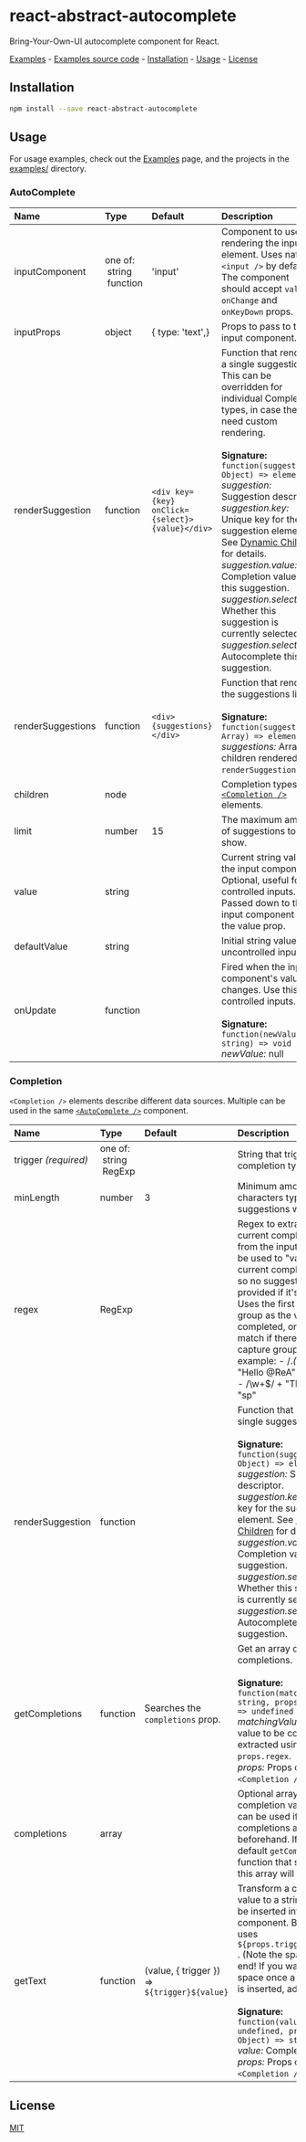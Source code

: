 # react-abstract-autocomplete

Bring-Your-Own-UI autocomplete component for React.

[Examples] - [Examples source code] - [Installation] - [Usage] - [License]

## Installation

```bash
npm install --save react-abstract-autocomplete
```

## Usage

For usage examples, check out the [Examples] page, and the projects in the
[examples/][Examples source code] directory.

<!-- Docs are generated using `npm run docs` and copy-pasted here: -->

### AutoComplete
| Name | Type | Default | Description |
|:-----|:-----|:-----|:-----|
| inputComponent | one of:<br>&nbsp;string<br>&nbsp;function<br> | 'input' | Component to use for rendering the input element. Uses native `<input />` by default.<br>The component should accept `value`, `onChange` and `onKeyDown` props. |
| inputProps | object | {  type: 'text',} | Props to pass to the input component. |
| renderSuggestion | function | `<div key={key} onClick={select}>{value}</div>` | Function that renders a single suggestion. This can be overridden for individual Completion types, in case they need custom rendering.<br><br>**Signature:**<br>`function(suggestion: Object) => element`<br>*suggestion:* Suggestion descriptor.<br>*suggestion.key:* Unique key for the suggestion element.     See [Dynamic Children](https://facebook.github.io/react/docs/multiple-components.html#dynamic-children)     for details.<br>*suggestion.value:* Completion value of this suggestion.<br>*suggestion.selected:* Whether this suggestion is     currently selected.<br>*suggestion.select:* Autocomplete this suggestion. |
| renderSuggestions | function | `<div>{suggestions}</div>` | Function that renders the suggestions list.<br><br>**Signature:**<br>`function(suggestions: Array) => element`<br>*suggestions:* Array of children rendered by     `renderSuggestion`. |
| children | node |  | Completion types as [`<Completion />`][Completion] elements. |
| limit | number | 15 | The maximum amount of suggestions to show. |
| value | string |  | Current string value of the input component. Optional, useful for controlled inputs. Passed down to the input component as the value prop. |
| defaultValue | string |  | Initial string value for uncontrolled inputs. |
| onUpdate | function |  | Fired when the input component's value changes. Use this for controlled inputs.<br><br>**Signature:**<br>`function(newValue: string) => void`<br>*newValue:* null |

### Completion

`<Completion />` elements describe different data sources. Multiple can be
used in the same [`<AutoComplete />`][AutoComplete] component.

| Name | Type | Default | Description |
|:-----|:-----|:-----|:-----|
| trigger _(required)_ | one of:<br>&nbsp;string<br>&nbsp;RegExp<br> |  | String that triggers this completion type. |
| minLength | number | 3 | Minimum amount of characters typed before suggestions will be given. |
| regex | RegExp |  | Regex to extract the current completion value from the input. Can also be used to "validate" the current completion value, so no suggestions will be provided if it's "invalid".<br>Uses the first capture group as the value to be completed, or the full match if there are no capture groups. For example:  - /.*(@.*?)$/ + "Hello @ReA" → "@ReA"  - /\w+$/ + "This is sp" → "sp" |
| renderSuggestion | function |  | Function that renders a single suggestion.<br><br>**Signature:**<br>`function(suggestion: Object) => element`<br>*suggestion:* Suggestion descriptor.<br>*suggestion.key:* Unique key for the suggestion element.     See [Dynamic Children](https://facebook.github.io/react/docs/multiple-components.html#dynamic-children)     for details.<br>*suggestion.value:* Completion value of this suggestion.<br>*suggestion.selected:* Whether this suggestion is     currently selected.<br>*suggestion.select:* Autocomplete this suggestion. |
| getCompletions | function | Searches the `completions` prop. | Get an array of possible completions.<br><br>**Signature:**<br>`function(matchingValue: string, props: Object) => undefined`<br>*matchingValue:* Current value to be completed, as     extracted using `props.regex`.<br>*props:* Props of this `<Completion />` element. |
| completions | array |  | Optional array of completion values. This can be used if all possible completions are known beforehand. If provided, a default `getCompletions` function that searches this array will be used. |
| getText | function | (value, { trigger }) => `${trigger}${value} ` | Transform a completion value to a string that will be inserted into the input component. By default, uses `${props.trigger}${value} `. (Note the space at the end! If you want to add a space once a completion is inserted, add it here.)<br><br>**Signature:**<br>`function(value: undefined, props: Object) => string`<br>*value:* Completion value.<br>*props:* Props of this `<Completion />` element. |

## License

[MIT]

[Examples]: https://goto-bus-stop.github.io/react-abstract-autocomplete/examples
[Examples source code]: ./examples
[Installation]: #installation
[Usage]: #usage
[AutoComplete]: #autocomplete
[Completion]: #completion
[License]: #license
[Dynamic Children]: https://facebook.github.io/react/docs/multiple-components.html#dynamic-children
[MIT]: ./LICENSE
